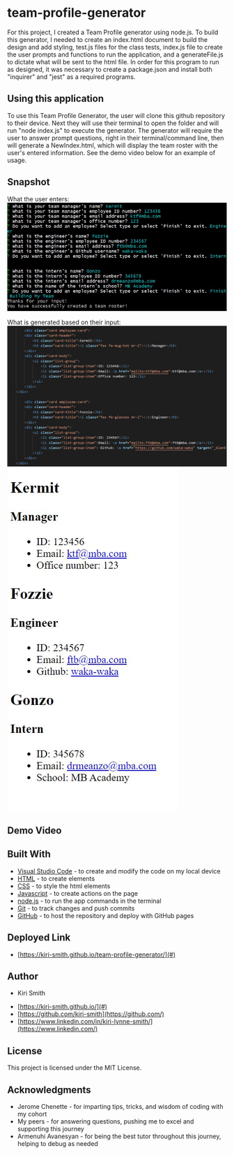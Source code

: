 # team-profile-generator

For this project, I created a Team Profile generator using node.js.  To build this generator, I needed to create an index.html document to build the design and add styling, test.js files for the class tests, index.js file to create the user prompts and functions to run the application, and a generateFile.js to dictate what will be sent to the html file.  In order for this program to run as designed, it was necessary to create a package.json and install both "inquirer" and "jest" as a required programs.  

## Using this application
To use this Team Profile Generator, the user will clone this github repository to their device.  Next they will use their terminal to open the folder and will run "node index.js" to execute the generator.  The generator will require the user to answer prompt questions, right in their terminal/command line, then will generate a NewIndex.html, which will display the team roster with the user's entered information.  See the demo video below for an example of usage.

## Snapshot

What the user enters:
<img src="assets\Snip3.JPG" alt="Screenshot of User Input">

What is generated based on their input:
<img src="assets\Snip4.JPG" alt="Snippet of html file">
<img src="assets\Snip5.JPG" alt="Screenshot of NewIndex.html based on user input">

## Demo Video

<href src="https://watch.screencastify.com/v/PRNTtBrzbZbeT9GIMfoW">

## Built With

* [Visual Studio Code](https://code.visualstudio.com/) - to create and modify the code on my local device
* [HTML](https://developer.mozilla.org/en-US/docs/Web/HTML) - to create elements
* [CSS](https://developer.mozilla.org/en-US/docs/Web/CSS) - to style the html elements
* [Javascript](https://www.javascript.com/) - to create actions on the page
* [node.js](https://nodejs.org/en/) - to run the app commands in the terminal
* [Git](https://git-scm.com/) - to track changes and push commits
* [GitHub](github.com) - to host the repository and deploy with GitHub pages

## Deployed Link

* [https://kiri-smith.github.io/team-profile-generator/](#)

## Author

* Kiri Smith 

- [https://kiri-smith.github.io/](#)
- [https://github.com/kiri-smith](https://github.com/)
- [https://www.linkedin.com/in/kiri-lynne-smith/](https://www.linkedin.com/)

## License

This project is licensed under the MIT License.

## Acknowledgments

* Jerome Chenette - for imparting tips, tricks, and wisdom of coding with my cohort
* My peers - for answering questions, pushing me to excel and supporting this journey
* Armenuhi Avanesyan - for being the best tutor throughout this journey, helping to debug as needed